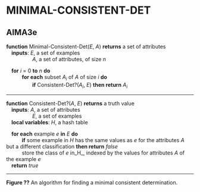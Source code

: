 # MINIMAL-CONSISTENT-DET

## AIMA3e
__function__ Minimal-Consistent-Det(_E_, _A_) __returns__ a set of attributes  
&emsp;__inputs__: _E_, a set of examples  
&emsp;&emsp;&emsp;&emsp;&emsp;_A_, a set of attributes, of size _n_  

&emsp;__for__ _i_ = 0 __to__ _n_ __do__  
&emsp;&emsp;&emsp;__for each__ subset _A<sub>i</sub>_ of _A_ of size _i_ __do__  
&emsp;&emsp;&emsp;&emsp;&emsp;__if__ Consistent-Det?(_A<sub>i</sub>_, _E_) __then return__ _A<sub>i</sub>_  

---
__function__ Consistent-Det?(_A_, _E_) __returns__ a truth value  
&emsp;__inputs__: _A_, a set of attributes  
&emsp;&emsp;&emsp;&emsp;&emsp;_E_, a set of examples  
&emsp;__local variables__: _H_, a hash table  

&emsp;__for each__ example _e_ __in__ _E_ __do__  
&emsp;&emsp;&emsp;__if__ some example in _H_ has the same values as _e_ for the attributes _A_ but a different classification __then return__ _false_  
&emsp;&emsp;&emsp;store the class of _e_ in_H_, indexed by the values for attributes _A_ of the example _e_  
&emsp;__return__ _true_  

---
__Figure ??__ An algorithm for finding a minimal consistent determination.
